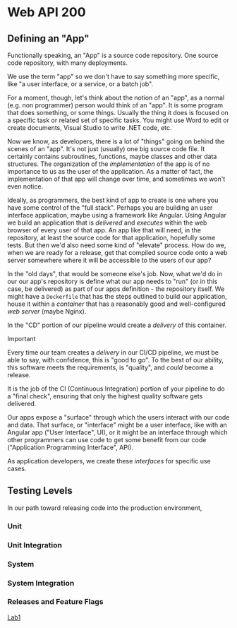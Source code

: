 # Web API 200

## Defining an "App"

Functionally speaking, an "App" is a source code repository. One source code repository, with many deployments.

We use the term "app" so we don't have to say something more specific, like "a user interface, or a service, or a batch job".

For a moment, though, let's think about the notion of an "app", as a normal (e.g. non programmer) person would think of an "app". It is some program that does something, or some things. Usually the thing it does is focused on a specific task or related set of specific tasks. You might use Word to edit or create documents,
Visual Studio to write .NET code, etc.

Now we know, as developers, there is a lot of "things" going on behind the scenes of an "app". It's not just (usually) one big source code file. It certainly contains subroutines, functions, maybe classes and other data structures. The organization of the *implementation* of the app is of no importance to us as the user of the application. As a matter of fact, the implementation of that app will change over time, and sometimes we won't even notice. 

Ideally, as programmers, the best kind of app to create is one where you have some control of the "full stack". Perhaps you are building an user interface application, maybe using a framework like Angular. Using Angular we build an application that is *delivered* and *executes* within the web browser of every user of that app. An app like that will need, in the repository, at least the source code for that application, hopefully some tests. But then we'd also need some kind of "elevate" process. How do we, when we are ready for a release, get that compiled source code onto a web server somewhere where it will be accessible to the users of our app?

In the "old days", that would be someone else's job. Now, what we'd do in our our app's repository is define what our app needs to "run" (or in this case, be delivered) as part of our apps definition - the repository itself. We might have a `Dockerfile` that has the steps outlined to build our application, house it within a *container* that has a reasonably good and well-configured *web server* (maybe Nginx). 

In the "CD" portion of our pipeline would create a *delivery* of this container. 

> [!IMPORTANT]
> Every time our team creates a *delivery* in our CI/CD pipeline, we must be able to say, with confidence, this is "good to go". 
> To the best of our ability, this software meets the requirements, is "quality", and *could* become a release.

It is the job of the CI (Continuous Integration) portion of your pipeline to do a "final check", ensuring that only the highest quality software gets delivered.

Our apps expose a "surface" through which the users interact with our code and data. That surface, or "interface" might be a user interface, like with an Angular app ("User Interface", UI), or it might be an interface through which other programmers can use code to get some benefit from our code ("Application Programming Interface", API).

As application developers, we create these *interfaces* for specific use cases. 

## Testing Levels

In our path toward releasing code into the production environment, 

### Unit
### Unit Integration
### System
### System Integration

### Releases and Feature Flags


[Lab1](./lab1)
